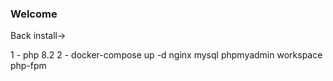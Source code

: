 ### Welcome 
 Back install->

1 - php 8.2
2 - docker-compose up -d nginx mysql phpmyadmin  workspace php-fpm